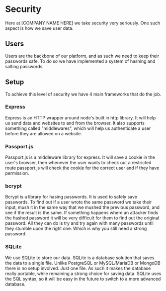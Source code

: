 # Security

Here at [COMPANY NAME HERE] we take security very seriously.
One such aspect is how we save user data.

## Users

Users are the backbone of our platform, and as such we need to keep their passwords safe.
To do so we have implemented a system of hashing and salting passwords.

## Setup

To achieve this level of security we have 4 main frameworks that do the job.

### Express

Express is an HTTP wrapper around node's built in http library.
It will help us send data and websites to and from the browser.
It also supports something called "middlewares", which will help us authenticate a user before they are allowed on a website.

### Passport.js

Passport.js is a middleware library for express.
It will save a cookie in the user's browser, then whenever the user wants to check out a restricted route passport.js will check the cookie for the correct user and if they have permission.

### bcrypt

Bcrypt is a library for hasing passwords.
It is used to safely save passwords. 
To find out if a user wrote the same password we take their input, mush it in the same way that we mushed the previous password, and see if the result is the same. 
If something happens where an attacker finds the hashed password it will be very difficult for them to find out the original password.
All they can do is try and try again with many passwords until they stumble upon the right one.
Which is why you still need a strong password.

### SQLite

We use SQLite to store our data. SQLite is a database solution that saves the data to a single file. 
Unlike PostgreSQL or MySQL/MariaDB or MongoDB there is no setup involved. 
Just one file. As such it makes the database really portable, while remaining a strong choice for saving data. 
SQLite uses the SQL syntax, so it will be easy in the future to switch to a more advanced database.

